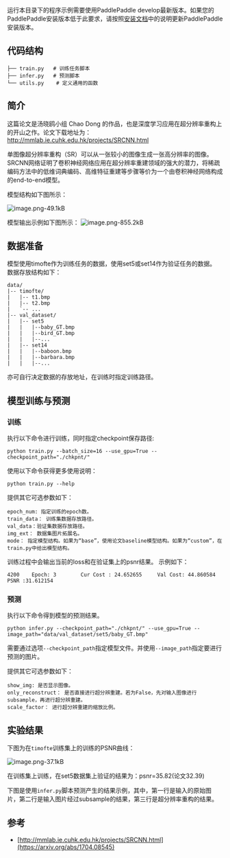 运行本目录下的程序示例需要使用PaddlePaddle develop最新版本。如果您的PaddlePaddle安装版本低于此要求，请按照[安装文档](http://staging.paddlepaddle.org/documentation/docs/en/0.15.0/getstarted/quickstart_en.html)中的说明更新PaddlePaddle安装版本。


## 代码结构
```
├── train.py   # 训练任务脚本
├── infer.py   # 预测脚本
└── utils.py    # 定义通用的函数
```

## 简介

这篇论文是汤晓鸥小组 Chao Dong 的作品，也是深度学习应用在超分辨率重构上的开山之作。论文下载地址为：http://mmlab.ie.cuhk.edu.hk/projects/SRCNN.html

单图像超分辨率重构（SR）可以从一张较小的图像生成一张高分辨率的图像。SRCNN网络证明了卷积神经网络应用在超分辨率重建领域的强大的潜力，将稀疏编码方法中的低维词典编码、高维特征重建等步骤等价为一个由卷积神经网络构成的end-to-end模型。

模型结构如下图所示：

![image.png-49.1kB](http://static.zybuluo.com/molly-ecla/rrbpvk6euve5n738cdboh74q/image.png)

模型输出示例如下图所示：
![image.png-855.2kB](http://static.zybuluo.com/molly-ecla/dn7qwd12n79ttourfq26o3an/image.png)



## 数据准备
模型使用timofte作为训练任务的数据，使用set5或set14作为验证任务的数据。
数据存放结构如下：

```
data/
|-- timofte/
|   |-- t1.bmp
|   |-- t2.bmp
|   `-- ...
|-- val_dataset/
|   |-- set5
|	|	|--baby_GT.bmp
|	|	|--bird_GT.bmp
|	|	|--...
|   |-- set14
|	|	|--baboon.bmp
|	|	|--barbara.bmp
|	|	|--...
```
亦可自行决定数据的存放地址，在训练时指定训练路径。

## 模型训练与预测

### 训练
执行以下命令进行训练，同时指定checkpoint保存路径:
```
python train.py --batch_size=16 --use_gpu=True --checkpoint_path="./chkpnt/"
```
使用以下命令获得更多使用说明：

```
python train.py --help
```
提供其它可选参数如下：

```
epoch_num: 指定训练的epoch数。
train_data： 训练集数据存放路径。
val_data：验证集数据存放路径。
img_ext： 数据集图片拓展名。
mode： 指定模型结构。如果为“base”，使用论文baseline模型结构。如果为“custom”，在train.py中给出模型结构。
```

训练过程中会输出当前的loss和在验证集上的psnr结果。 示例如下：
```
4200    Epoch: 3        Cur Cost : 24.652655     Val Cost: 44.860584     PSNR :31.612154
```
### 预测
执行以下命令得到模型的预测结果。
```
python infer.py --checkpoint_path="./chkpnt/" --use_gpu=True --image_path="data/val_dataset/set5/baby_GT.bmp"
```
需要通过选项`--checkpoint_path`指定模型文件。并使用`--image_path`指定要进行预测的图片。

提供其它可选参数如下：

```
show_img: 是否显示图像。
only_reconstruct： 是否直接进行超分辨重建。若为False，先对输入图像进行subsample，再进行超分辨重建。
scale_factor： 进行超分辨重建的缩放比例。
```





## 实验结果
下图为在`timofte`训练集上的训练的PSNR曲线：

![image.png-37.1kB](http://static.zybuluo.com/molly-ecla/2e5e5yjz2za7syz34bk3ut5s/image.png)


在训练集上训练，在set5数据集上验证的结果为：psnr=35.82(论文32.39)

下图是使用`infer.py`脚本预测产生的结果示例，其中，第一行是输入的原始图片，第二行是输入图片经过subsample的结果，第三行是超分辨率重构的结果。



## 参考

- [http://mmlab.ie.cuhk.edu.hk/projects/SRCNN.html](https://arxiv.org/abs/1704.08545)